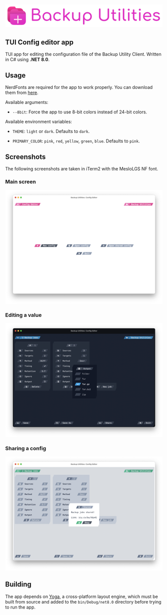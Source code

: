 # ![Backup Utility](../assets/full.svg)

## TUI Config editor app

TUI app for editing the configuration file of the Backup Utility Client. Written in C# using **.NET 8.0**.

## Usage

NerdFonts are required for the app to work properly. You can download them from [here](https://www.nerdfonts.com/font-downloads).

Available arguments:

-   `--8bit`: Force the app to use 8-bit colors instead of 24-bit colors.

Available environment variables:

-   `THEME`: `light` or `dark`. Defaults to `dark`.

-   `PRIMARY_COLOR`: `pink`, `red`, `yellow`, `green`, `blue`. Defaults to `pink`.

## Screenshots

The following screenshots are taken in iTerm2 with the MesloLGS NF font.

### Main screen

![Main screen](../assets/screenshot1.png)

### Editing a value

![Editing a value](../assets/screenshot2.png)

### Sharing a config

![Sharing a config](../assets/screenshot3.png)

## Building

The app depends on [Yoga](https://yogalayout.dev), a cross-platform layout engine, which must be built from source and added to the `bin/Debug/net8.0` directory before trying to run the app.
